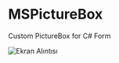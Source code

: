 # MSPictureBox
Custom PictureBox for C# Form

![Ekran Alıntısı](https://github.com/milano88works/MSPictureBox/assets/102877913/26e2d4b2-8d19-485c-882a-a55ef8ff5be1)
